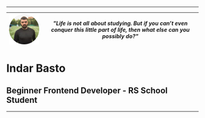 ***********
| ![Profile Picture](img/img-profile.png) | *"Life is not all about studying. But if you can’t even conquer this little part of life, then what else can you possibly do?"* |
| ---------- | --------- |
# Indar Basto
## Beginner Frontend Developer - RS School Student
***********